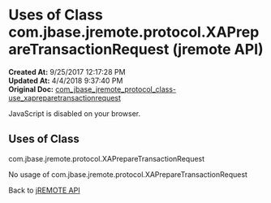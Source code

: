 # Uses of Class com.jbase.jremote.protocol.XAPrepareTransactionRequest (jremote API)

**Created At:** 9/25/2017 12:17:28 PM  
**Updated At:** 4/4/2018 9:37:40 PM  
**Original Doc:** [com_jbase_jremote_protocol_class-use_xapreparetransactionrequest](https://docs.jbase.com/39271-class-use/com_jbase_jremote_protocol_class-use_xapreparetransactionrequest)  

<!--<br>    try {<br>        if (location.href.indexOf('is-external=true') == -1) {<br>            parent.document.title="Uses of Class com.jbase.jremote.protocol.XAPrepareTransactionRequest (jremote   API)";<br>        }<br>    }<br>    catch(err) {<br>    }<br>//-->
JavaScript is disabled on your browser.



<!--<br>  allClassesLink = document.getElementById("allclasses\_navbar\_top");<br>  if(window==top) {<br>    allClassesLink.style.display = "block";<br>  }<br>  else {<br>    allClassesLink.style.display = "none";<br>  }<br>  //-->

## Uses of Class
com.jbase.jremote.protocol.XAPrepareTransactionRequest

No usage of com.jbase.jremote.protocol.XAPrepareTransactionRequest



Back to [jREMOTE API](com_jbase_jremote_package-summary)
